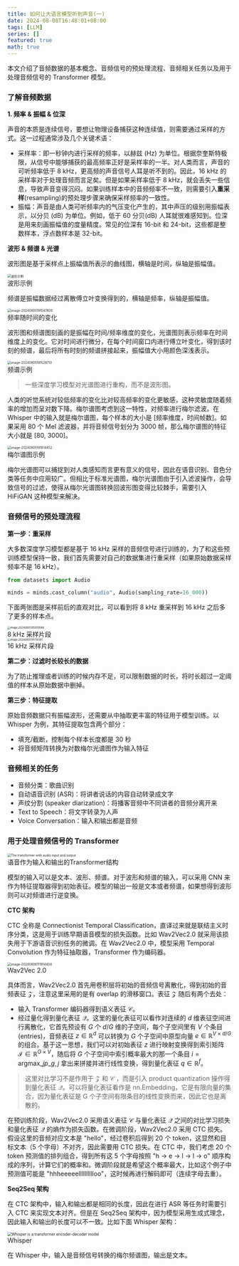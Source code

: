 ```yaml
---
title: 如何让大语言模型听到声音(一)
date: 2024-08-08T16:48:01+08:00
tags: [LLM]
series: []
featured: true
math: true
---
```



本文介绍了音频数据的基本概念、音频信号的预处理流程、音频相关任务以及用于处理音频信号的 Transformer 模型。

<!--more-->


### 了解音频数据

**1. 频率 & 振幅 & 位深**

声音的本质是连续信号，要想让物理设备捕获这种连续值，则需要通过采样的方式。这一过程通常涉及几个关键术语：
* 采样率：即一秒钟内进行采样的频率，以赫兹 (Hz) 为单位。根据奈奎斯特极限，从信号中能够捕获的最高频率正好是采样率的一半。对人类而言，声音的可听频率低于 8 kHz，更高频的声音信号人耳是听不到的。因此，16 kHz 的采样率对于处理音频而言足矣。但是如果采样率低于 8 kHz，就会丢失一些信息，导致声音变得沉闷。如果训练样本中的音频频率不一致，则需要引入**重采样**(resampling)的预处理步骤来确保采样频率的一致性。
* 振幅：声音是由人类可听频率内的气压变化产生的，其中声压的级别用振幅表示，以分贝 (dB) 为单位。例如，低于 60 分贝(dB) 人耳就很难感知到。位深是用来刻画振幅值的度量精度。常见的位深有 16-bit 和 24-bit，这些都是整数样本，浮点数样本是 32-bit。

**波形 & 频谱 & 光谱**

波形图是基于采样点上振幅值所表示的曲线图，横轴是时间，纵轴是振幅值。
<div class="image-container">
    <img src="https://cdn.jsdelivr.net/gh/zruiii/storage.zruiii.com@main/images/image-20240805190849457.png" alt="波形示例" style="zoom:50%;" />
    <div class="image-caption">波形示例</div>
</div>

频谱是振幅数据经过离散傅立叶变换得到的，横轴是频率，纵轴是振幅值。
<div class="image-container">
  <img src="https://cdn.jsdelivr.net/gh/zruiii/storage.zruiii.com@main/images/image-20240805191047605.png" alt="image-20240805191047605" style="zoom:50%;" />
  <div class="image-caption">频率随时间的变化</div>
</div>

波形图和频谱图刻画的是振幅在时间/频率维度的变化，光谱图则表示频率在时间维度上的变化。它对时间进行微分，在每个时间窗口内进行傅立叶变化，得到该时刻的频谱，最后将所有时刻的频谱拼接起来，振幅值大小用颜色深浅表示。
<div class="image-container">
<img src="https://cdn.jsdelivr.net/gh/zruiii/storage.zruiii.com@main/images/image-20240805191528713.png" alt="image-20240805191528713" style="zoom:50%;" />
<div class="image-caption">频谱示例</div>
</div>

> 一些深度学习模型对光谱图进行重构，而不是波形图。

人类的听觉系统对较低频率的变化比对较高频率的变化更敏感，这种灵敏度随着频率的增加而呈对数下降。梅尔谱图考虑到这一特性，对频率进行梅尔滤波。在 Whisper 中的输入就是梅尔谱图，每个样本的大小是 [频率维度，时间帧数]。如果采用 80 个 Mel 滤波器，并将音频信号划分为 3000 帧，那么梅尔谱图的特征大小就是 [80, 3000]。
<div class="image-container">
<img src="https://cdn.jsdelivr.net/gh/zruiii/storage.zruiii.com@main/images/image-20240805191814452.png" alt="image-20240805191814452" style="zoom:50%;" />
<div class="image-caption">梅尔谱图示例</div>
</div>

梅尔光谱图可以捕捉到对人类感知而言更有意义的信号，因此在语音识别、音色分类等任务中应用较广。但相比于标准光谱图，梅尔光谱图由于引入滤波操作，会导致信号的过滤，使得从梅尔光谱图转换回波形图变得比较棘手，需要引入 HiFiGAN 这种模型来解决。

### 音频信号的预处理流程

**第一步：重采样**

大多数深度学习模型都是基于 16 kHz 采样的音频信号进行训练的，为了和这些预训练模型保持一致，我们首先需要对自己的数据集进行重采样（如果原始数据采样频率不是 16 kHz）。

```python
from datasets import Audio

minds = minds.cast_column("audio", Audio(sampling_rate=16_000))
```

下面两张图是采样前后的直观对比，可以看到将 8 kHz 重采样到 16 kHz 之后多了更多的样本点。

<div class="image-container">
<img src="https://cdn.jsdelivr.net/gh/zruiii/storage.zruiii.com@main/images/image-20240805195059588.png" alt="image-20240805195059588" style="zoom:40%;" />
<div class="image-caption">8 kHz 采样片段</div>
</div>

<div class="image-container">
<img src="https://cdn.jsdelivr.net/gh/zruiii/storage.zruiii.com@main/images/image-20240805195114381.png" alt="image-20240805195114381" style="zoom:40%;" />
<div class="image-caption">16 kHz 采样片段</div>
</div>

**第二步：过滤时长较长的数据**

为了防止推理或者训练的时候内存不足，可以限制数据的时长，将时长超过一定阈值的样本从原始数据中删掉。

**第三步：特征提取**

原始音频数据只有振幅波形，还需要从中抽取更丰富的特征用于模型训练。以 Whisper 为例，其特征提取包含两个部分：

* 填充/截断，控制每个样本长度都是 30 秒
* 将音频矩阵转换为对数梅尔光谱图作为输入特征

### 音频相关的任务

* 音频分类：歌曲识别
* 自动语音识别 (ASR)：将讲者说话的内容自动转录成文字
* 声纹分割 (speaker diarization)：将播客音频中不同讲者的音频分离开来
* Text to Speech：将文字转录为人声
* Voice Conversation：输入和输出都是音频

### 用于处理音频信号的 Transformer
<div class="image-container">
<img src="https://cdn.jsdelivr.net/gh/zruiii/storage.zruiii.com@main/images/transformers_blocks.png" alt="The transformer with audio input and output" style="zoom:50%;" />
<div class="image-caption">语音作为输入和输出的Transformer结构</div>
</div>

模型的输入可以是文本、波形、频谱。对于波形和频谱的输入，可以采用 CNN 来作为特征提取器得到初始表征。模型的输出一般是文本或者频谱，如果想得到波形则可以对频谱进行逆变换。

**CTC 架构**

CTC 全称是 Connectionist Temporal Classification，直译过来就是联结主义时序分类，这是用于训练早期语音模型的损失函数。比如 Wav2Vec2.0 就采用该损失用于下游语音识别任务的微调。在 Wav2Vec2.0 中，模型采用 Temporal Convolution 作为特征抽取器，Transformer 作为编码器。
<div class="image-container">
<img src="https://cdn.jsdelivr.net/gh/zruiii/storage.zruiii.com@main/images/image-20240806111914404.png" alt="image-20240806111914404" style="zoom:50%;" />
<div class="image-caption">Wav2Vec 2.0</div>
</div>

具体而言，Wav2Vec2.0 首先用卷积层将初始的音频信号离散化，得到初始的音频表征 $\mathcal{Z}$，注意这里采用的是有 overlap 的滑移窗口。表征 $\mathcal{Z}$ 随后有两个去处：

* 输入 Transformer 编码器得到语义表征 $\mathcal{C}$。
* 经过量化得到量化表征 $\mathcal{Q}$。这里的量化表征可以看作对连续的 $d$ 维表征空间进行离散化，它首先预设有 $G$ 个 $d/G$ 维的子空间，每个子空间里有 $V$ 个条目 (entries)，音频表征 $z \in \mathbb{R}^{d}$ 可以转换为 $G$ 个子空间中原型向量 $e \in \mathbb{R}^{V \times d/G}$ 的组合。基于这一思想，我们可以对初始表征 $z$ 进行映射变换得到索引矩阵 $\mathcal{I} \in \mathbb{R}^{G \times V}$，随后将 $G$ 个子空间中索引概率最大的那一个条目 $i = \text{argmax}\_{j} p\_{g,j}$ 拿出来拼接并进行线性变换，得到量化表征 $q \in \mathbb{R}^{f}$。

> 这里对比学习不是作用于 $\mathcal{Z}$ 和 $\mathcal{C}$ ，而是引入 product quantization 操作得到量化表征 $\mathcal{Q}$。可以将量化表征看作是 nn.Embedding，它是有限向量的集合，因为量化表征是 G 个子空间有限条目的线性变换而来，因此它也是离散的。

在预训练阶段，Wav2Vec2.0 采用语义表征 $\mathcal{C}$ 与量化表征 $\mathcal{Q}$ 之间的对比学习损失和量化表征 $\mathcal{Q}$ 的熵作为损失函数。在微调阶段，Wav2Vec2.0 采用 CTC 损失。假设这里的音频对应文本是 "hello"，经过卷积后得到 20 个 token，这显然和目标文本（5 个字母）不对齐，因此需要用 CTC 损失。在 CTC 中，我们考虑 20 个 token 预测值的排列组合，得到所有这 5 个字母按照 "h -> e -> l -> l -> o" 顺序构成的序列，计算它们的概率和。微调阶段就是希望这个概率最大，比如这个例子中预测值可能是 "hhheeeeelllllllllloo"，这时候再进行解码即可（连续字母去重）。

**Seq2Seq 架构**

在 CTC 架构中，输入和输出都是相同的长度，因此在进行 ASR 等任务时需要引入 CTC 来实现文本对齐。但是在 Seq2Seq 架构中，因为模型采用生成式理念，因此输入和输出的长度可以不一致。比如下面 Whisper 架构：
<div class="image-container">
<img src="https://cdn.jsdelivr.net/gh/zruiii/storage.zruiii.com@main/images/whisper_architecture.svg" alt="Whisper is a transformer encoder-decoder model" style="zoom:60%;" />
<div class="image-caption">Whisper</div>
</div>

在 Whisper 中，输入是音频信号转换的梅尔频谱图，输出是文本。






























